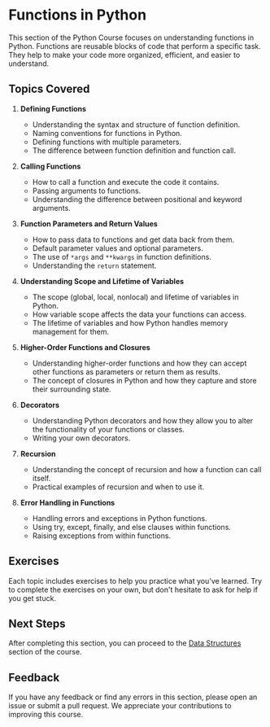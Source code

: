 # Functions in Python

This section of the Python Course focuses on understanding functions in Python. Functions are reusable blocks of code that perform a specific task. They help to make your code more organized, efficient, and easier to understand.

## Topics Covered

1. **Defining Functions**
    - Understanding the syntax and structure of function definition.
    - Naming conventions for functions in Python.
    - Defining functions with multiple parameters.
    - The difference between function definition and function call.

2. **Calling Functions**
    - How to call a function and execute the code it contains.
    - Passing arguments to functions.
    - Understanding the difference between positional and keyword arguments.

3. **Function Parameters and Return Values**
    - How to pass data to functions and get data back from them.
    - Default parameter values and optional parameters.
    - The use of `*args` and `**kwargs` in function definitions.
    - Understanding the `return` statement.

4. **Understanding Scope and Lifetime of Variables**
    - The scope (global, local, nonlocal) and lifetime of variables in Python.
    - How variable scope affects the data your functions can access.
    - The lifetime of variables and how Python handles memory management for them.

5. **Higher-Order Functions and Closures**
    - Understanding higher-order functions and how they can accept other functions as parameters or return them as results.
    - The concept of closures in Python and how they capture and store their surrounding state.

6. **Decorators**
    - Understanding Python decorators and how they allow you to alter the functionality of your functions or classes.
    - Writing your own decorators.

7. **Recursion**
    - Understanding the concept of recursion and how a function can call itself.
    - Practical examples of recursion and when to use it.

8. **Error Handling in Functions**
    - Handling errors and exceptions in Python functions.
    - Using try, except, finally, and else clauses within functions.
    - Raising exceptions from within functions.

## Exercises

Each topic includes exercises to help you practice what you've learned. Try to complete the exercises on your own, but don't hesitate to ask for help if you get stuck.

## Next Steps

After completing this section, you can proceed to the [Data Structures](./05_data_structures/README.md) section of the course.

## Feedback

If you have any feedback or find any errors in this section, please open an issue or submit a pull request. We appreciate your contributions to improving this course.